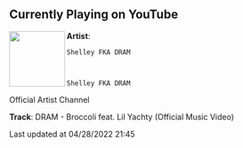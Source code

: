 ## Currently Playing on YouTube

[<img align="left" width="100" src="">](https://www.youtube.com/channel/UC89dItegSy120X9dAhnKxMQ)

**Artist**: 
  
    Shelley FKA DRAM
  
  
  
    Shelley FKA DRAM
  




  
    
    
  
  Official Artist Channel




 

**Track**: DRAM - Broccoli feat. Lil Yachty (Official Music Video)

Last updated at 04/28/2022 21:45
